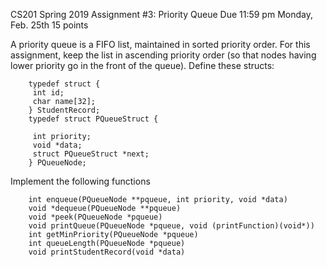 
CS201 Spring 2019
Assignment #3: Priority Queue
Due 11:59 pm Monday, Feb. 25th
15 points

A priority queue is a FIFO list, maintained in sorted priority order. For this assignment, keep the list in
ascending priority order (so that nodes having lower priority go in the front of the queue).
Define these structs:

        typedef struct {
         int id;
         char name[32];
        } StudentRecord;
        typedef struct PQueueStruct {

         int priority;
         void *data;
         struct PQueueStruct *next;
        } PQueueNode;

Implement the following functions

        int enqueue(PQueueNode **pqueue, int priority, void *data)
        void *dequeue(PQueueNode **pqueue)
        void *peek(PQueueNode *pqueue)
        void printQueue(PQueueNode *pqueue, void (printFunction)(void*))
        int getMinPriority(PQueueNode *pqueue)
        int queueLength(PQueueNode *pqueue)
        void printStudentRecord(void *data)

